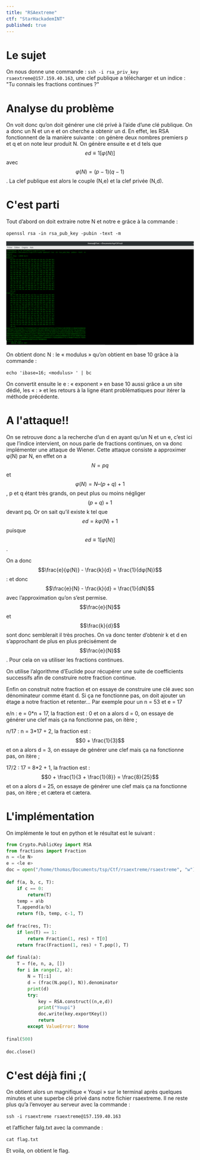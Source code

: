```yaml
---
title: "RSAextreme"
ctf: "StarHackademINT"
published: true
---
```


# Le sujet
On nous donne une commande : `ssh -i rsa_priv_key rsaextreme@157.159.40.163`, une clef publique a télécharger et un indice : "Tu connais les fractions continues ?"

# Analyse du problème
On voit donc qu’on doit générer une clé privé à l’aide d’une clé publique. On a donc un N et un e et on cherche a obtenir un d.
En effet, les RSA fonctionnent de la manière suivante : on génère deux nombres premiers p et q et on note leur produit N. On génère ensuite e et d tels que $$ed \equiv 1 [φ(N)]$$ avec $$φ(N) = (p-1)(q-1)$$
. La clef publique est alors le couple (N,e) et la clef privée (N,d).

# C'est parti
Tout d’abord on doit extraire notre N et notre e grâce à la commande :

`openssl rsa -in rsa_pub_key -pubin -text -m`

![Voilou le N et le e en hexadécimal](/assets/images/RSAextreme.png)

On obtient donc N : le « modulus » qu’on obtient en base 10 grâce à la commande :

`echo 'ibase=16; <modulus> ' | bc`

On convertit ensuite le e : « exponent » en base 10 aussi grâce a un site dédié, les « : » et les retours à la ligne étant problématiques pour itérer la méthode précédente.

# A l'attaque!!
On se retrouve donc a la recherche d’un d en ayant qu’un N et un e, c’est ici que l’indice intervient, on nous parle de fractions continues, on va donc implémenter une attaque de Wiener.
Cette attaque consiste a approximer φ(N) par N, en effet on a $$N = pq$$ et $$φ(N) = N – ( p + q ) + 1$$ , p et q étant très grands, on peut plus ou moins négliger $$( p + q ) + 1$$ devant pq.
Or on sait qu’il existe k tel que $$ed = kφ(N) + 1$$ puisque $$ed \equiv 1 [φ(N)]$$.

On a donc $$\frac{e}{φ(N)} - \frac{k}{d} = \frac{1}{dφ(N)}$$ : et donc $$\frac{e}{N} - \frac{k}{d} = \frac{1}{dN}$$ avec l’approximation qu’on s’est permise. $$\frac{e}{N}$$ et $$\frac{k}{d}$$ sont donc semblerait il très proches.
On va donc tenter d’obtenir k et d en s’approchant de plus en plus précisément de $$\frac{e}{N}$$. Pour cela on va utiliser les fractions continues.

On utilise l’algorithme d’Euclide pour récupérer une suite de coefficients successifs afin de construire notre fraction continue.

Enfin on construit notre fraction et on essaye de construire une clé avec son dénominateur comme étant d. Si ça ne fonctionne pas, on doit ajouter un étage a notre fraction et retenter…
Par exemple pour un n = 53 et e = 17

e/n : e = 0*n + 17, la fraction est : 0 et on a alors d = 0, on essaye de générer une clef mais ça na fonctionne pas, on itère ;

n/17 : n = 3*17 + 2, la fraction est : $$0 + \frac{1}{3}$$ et on a alors d = 3, on essaye de générer une clef mais ça na fonctionne pas, on itère ;

17/2 : 17 = 8*2 + 1, la fraction est : $$0 + \frac{1}{3 + \frac{1}{8}} = \frac{8}{25}$$ et on a alors d = 25, on essaye de générer une clef mais ça na fonctionne pas, on itère ;
et cætera et cætera.

# L'implémentation
On implémente le tout en python et le résultat est le suivant :
```python
from Crypto.PublicKey import RSA
from fractions import Fraction
n = <le N>
e = <le e>
doc = open("/home/thomas/Documents/tsp/Ctf/rsaextreme/rsaextreme", "w")

def f(a, b, c, T):
    if c == 0:
        return(T)
    temp = a%b
    T.append(a/b)
    return f(b, temp, c-1, T)

def frac(res, T):
    if len(T) == 1:
        return Fraction(1, res) + T[0]
    return frac(Fraction(1, res) + T.pop(), T)

def final(a):
    T = f(e, n, a, [])
    for i in range(2, a):
        N = T[:i]
        d = (frac(N.pop(), N)).denominator
        print(d)
        try:
            key = RSA.construct((n,e,d))
            print("Youpi")
            doc.write(key.exportKey())
            return
        except ValueError: None

final(500)

doc.close()
```

# C'est déjà fini ;(
On obtient alors un magnifique « Youpi » sur le terminal après quelques minutes et une superbe clé privé dans notre fichier rsaextreme.
Il ne reste plus qu’a l’envoyer au serveur avec la commande :

`ssh -i rsaextreme rsaextreme@157.159.40.163`

et l’afficher falg.txt avec la commande :

`cat flag.txt`

Et voila, on obtient le flag.
